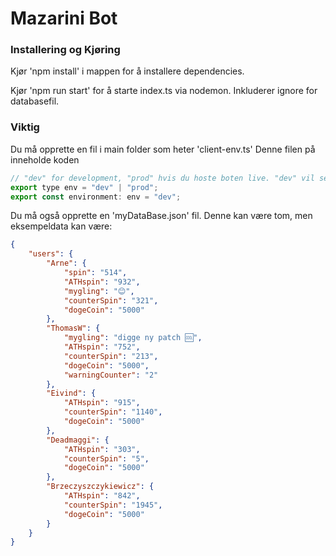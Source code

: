 # Mazarini Bot

### Installering og Kjøring

Kjør 'npm install' i mappen for å installere dependencies.

Kjør 'npm run start' for å starte index.ts via nodemon. Inkluderer ignore for databasefil.


### Viktig
Du må opprette en fil i main folder som heter 'client-env.ts'
Denne filen på inneholde koden
```javascript
// "dev" for development, "prod" hvis du hoste boten live. "dev" vil sende warning hvis folk bruke boten mens du utvikle
export type env = "dev" | "prod";
export const environment: env = "dev";
```

Du må også opprette en 'myDataBase.json' fil. Denne kan være tom, men eksempeldata kan være:
```json
{
    "users": {
        "Arne": {
            "spin": "514",
            "ATHspin": "932",
            "mygling": "😊",
            "counterSpin": "321",
            "dogeCoin": "5000"
        },
        "ThomasW": {
            "mygling": "digge ny patch 🆒",
            "ATHspin": "752",
            "counterSpin": "213",
            "dogeCoin": "5000",
            "warningCounter": "2"
        },
        "Eivind": {
            "ATHspin": "915",
            "counterSpin": "1140",
            "dogeCoin": "5000"
        },
        "Deadmaggi": {
            "ATHspin": "303",
            "counterSpin": "5",
            "dogeCoin": "5000"
        },
        "Brzeczyszczykiewicz": {
            "ATHspin": "842",
            "counterSpin": "1945",
            "dogeCoin": "5000"
        }
    }
}
```